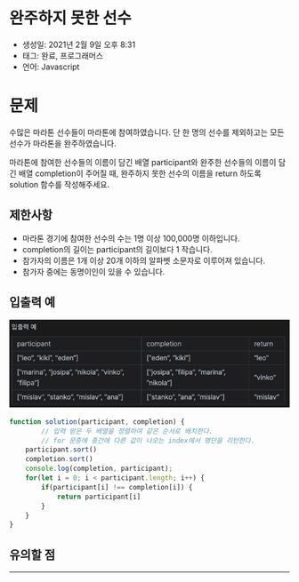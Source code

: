 # 완주하지 못한 선수

- 생성일: 2021년 2월 9일 오후 8:31
- 태그: 완료, 프로그래머스
- 언어: Javascript

# 문제

수많은 마라톤 선수들이 마라톤에 참여하였습니다. 단 한 명의 선수를 제외하고는 모든 선수가 마라톤을 완주하였습니다.

마라톤에 참여한 선수들의 이름이 담긴 배열 participant와 완주한 선수들의 이름이 담긴 배열 completion이 주어질 때, 완주하지 못한 선수의 이름을 return 하도록 solution 함수를 작성해주세요.

## 제한사항

- 마라톤 경기에 참여한 선수의 수는 1명 이상 100,000명 이하입니다.
- completion의 길이는 participant의 길이보다 1 작습니다.
- 참가자의 이름은 1개 이상 20개 이하의 알파벳 소문자로 이루어져 있습니다.
- 참가자 중에는 동명이인이 있을 수 있습니다.

## 입출력 예

![src/_2021-02-09__8.32.26.png](./src/_2021-02-09__8.32.26.png)

```jsx
function solution(participant, completion) {
		// 입력 받은 두 배열을 정렬하여 같은 순서로 배치한다.
		// for 문중에 중간에 다른 값이 나오는 index에서 명단을 리턴한다.
    participant.sort()
    completion.sort()
    console.log(completion, participant);
    for(let i = 0; i < participant.length; i++) {
        if(participant[i] !== completion[i]) {
            return participant[i]
        }
    }
}
```

## 유의할 점

---

```jsx

```